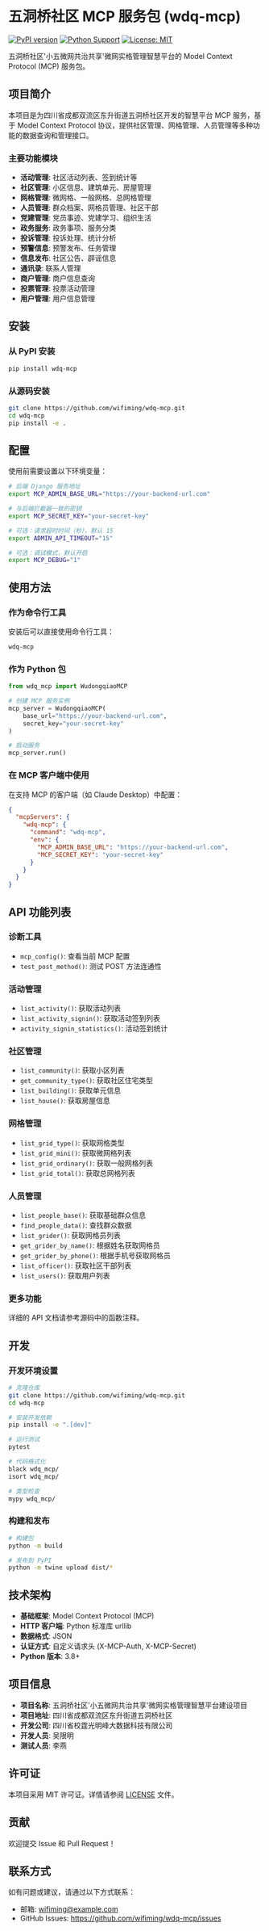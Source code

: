 # 五洞桥社区 MCP 服务包 (wdq-mcp)

[![PyPI version](https://badge.fury.io/py/wdq-mcp.svg)](https://badge.fury.io/py/wdq-mcp)
[![Python Support](https://img.shields.io/pypi/pyversions/wdq-mcp.svg)](https://pypi.org/project/wdq-mcp/)
[![License: MIT](https://img.shields.io/badge/License-MIT-yellow.svg)](https://opensource.org/licenses/MIT)

五洞桥社区'小五微网共治共享'微网实格管理智慧平台的 Model Context Protocol (MCP) 服务包。

## 项目简介

本项目是为四川省成都双流区东升街道五洞桥社区开发的智慧平台 MCP 服务，基于 Model Context Protocol 协议，提供社区管理、网格管理、人员管理等多种功能的数据查询和管理接口。

### 主要功能模块

- **活动管理**: 社区活动列表、签到统计等
- **社区管理**: 小区信息、建筑单元、房屋管理
- **网格管理**: 微网格、一般网格、总网格管理
- **人员管理**: 群众档案、网格员管理、社区干部
- **党建管理**: 党员事迹、党建学习、组织生活
- **政务服务**: 政务事项、服务分类
- **投诉管理**: 投诉处理、统计分析
- **预警信息**: 预警发布、任务管理
- **信息发布**: 社区公告、辟谣信息
- **通讯录**: 联系人管理
- **商户管理**: 商户信息查询
- **投票管理**: 投票活动管理
- **用户管理**: 用户信息管理

## 安装

### 从 PyPI 安装

```bash
pip install wdq-mcp
```

### 从源码安装

```bash
git clone https://github.com/wifiming/wdq-mcp.git
cd wdq-mcp
pip install -e .
```

## 配置

使用前需要设置以下环境变量：

```bash
# 后端 Django 服务地址
export MCP_ADMIN_BASE_URL="https://your-backend-url.com"

# 与后端拦截器一致的密钥
export MCP_SECRET_KEY="your-secret-key"

# 可选：请求超时时间（秒），默认 15
export ADMIN_API_TIMEOUT="15"

# 可选：调试模式，默认开启
export MCP_DEBUG="1"
```

## 使用方法

### 作为命令行工具

安装后可以直接使用命令行工具：

```bash
wdq-mcp
```

### 作为 Python 包

```python
from wdq_mcp import WudongqiaoMCP

# 创建 MCP 服务实例
mcp_server = WudongqiaoMCP(
    base_url="https://your-backend-url.com",
    secret_key="your-secret-key"
)

# 启动服务
mcp_server.run()
```

### 在 MCP 客户端中使用

在支持 MCP 的客户端（如 Claude Desktop）中配置：

```json
{
  "mcpServers": {
    "wdq-mcp": {
      "command": "wdq-mcp",
      "env": {
        "MCP_ADMIN_BASE_URL": "https://your-backend-url.com",
        "MCP_SECRET_KEY": "your-secret-key"
      }
    }
  }
}
```

## API 功能列表

### 诊断工具
- `mcp_config()`: 查看当前 MCP 配置
- `test_post_method()`: 测试 POST 方法连通性

### 活动管理
- `list_activity()`: 获取活动列表
- `list_activity_signin()`: 获取活动签到列表
- `activity_signin_statistics()`: 活动签到统计

### 社区管理
- `list_community()`: 获取小区列表
- `get_community_type()`: 获取社区住宅类型
- `list_building()`: 获取单元信息
- `list_house()`: 获取房屋信息

### 网格管理
- `list_grid_type()`: 获取网格类型
- `list_grid_mini()`: 获取微网格列表
- `list_grid_ordinary()`: 获取一般网格列表
- `list_grid_total()`: 获取总网格列表

### 人员管理
- `list_people_base()`: 获取基础群众信息
- `find_people_data()`: 查找群众数据
- `list_grider()`: 获取网格员列表
- `get_grider_by_name()`: 根据姓名获取网格员
- `get_grider_by_phone()`: 根据手机号获取网格员
- `list_officer()`: 获取社区干部列表
- `list_users()`: 获取用户列表

### 更多功能

详细的 API 文档请参考源码中的函数注释。

## 开发

### 开发环境设置

```bash
# 克隆仓库
git clone https://github.com/wifiming/wdq-mcp.git
cd wdq-mcp

# 安装开发依赖
pip install -e ".[dev]"

# 运行测试
pytest

# 代码格式化
black wdq_mcp/
isort wdq_mcp/

# 类型检查
mypy wdq_mcp/
```

### 构建和发布

```bash
# 构建包
python -m build

# 发布到 PyPI
python -m twine upload dist/*
```

## 技术架构

- **基础框架**: Model Context Protocol (MCP)
- **HTTP 客户端**: Python 标准库 urllib
- **数据格式**: JSON
- **认证方式**: 自定义请求头 (X-MCP-Auth, X-MCP-Secret)
- **Python 版本**: 3.8+

## 项目信息

- **项目名称**: 五洞桥社区'小五微网共治共享'微网实格管理智慧平台建设项目
- **项目地址**: 四川省成都双流区东升街道五洞桥社区
- **开发公司**: 四川省校霆光明峰大数据科技有限公司
- **开发人员**: 吴限明
- **测试人员**: 李燕

## 许可证

本项目采用 MIT 许可证。详情请参阅 [LICENSE](LICENSE) 文件。

## 贡献

欢迎提交 Issue 和 Pull Request！

## 联系方式

如有问题或建议，请通过以下方式联系：

- 邮箱: wifiming@example.com
- GitHub Issues: https://github.com/wifiming/wdq-mcp/issues